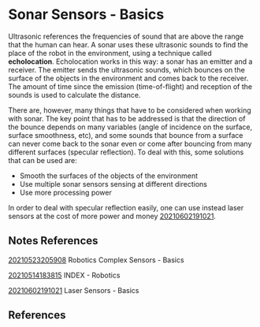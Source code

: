 ---
---
# Sonar Sensors - Basics

Ultrasonic references the frequencies of sound that are above the range
that the human can hear. A sonar uses these ultrasonic sounds to find
the place of the robot in the environment, using a technique called
**echolocation**. Echolocation works in this way: a sonar has an emitter
and a receiver. The emitter sends the ultrasonic sounds, which bounces
on the surface of the objects in the environment and comes back to the
receiver. The amount of time since the emission (time-of-flight) and
reception of the sounds is used to calculate the distance.

There are, however, many things that have to be considered when working
with sonar. The key point that has to be addressed is that the direction
of the bounce depends on many variables (angle of incidence on the
surface, surface smoothness, etc), and some sounds that bounce from a
surface can never come back to the sonar even or come after bouncing
from many different surfaces (specular reflection). To deal with this,
some solutions that can be used are:

-   Smooth the surfaces of the objects of the environment
-   Use multiple sonar sensors sensing at different directions
-   Use more processing power

In order to deal with specular reflection easily, one can use instead
laser sensors at the cost of more power and money
[20210602191021](/notes/20210602191021).

## Notes References

[20210523205908](/notes/20210523205908) Robotics Complex Sensors - Basics

[20210514183815](/notes/20210514183815) INDEX - Robotics

[20210602191021](/notes/20210602191021) Laser Sensors - Basics

## References
